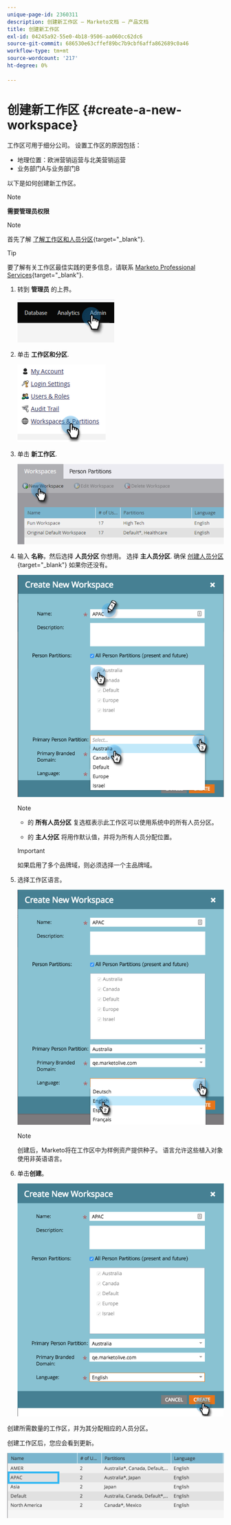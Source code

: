 ```yaml
---
unique-page-id: 2360311
description: 创建新工作区 — Marketo文档 — 产品文档
title: 创建新工作区
exl-id: 04245a92-55e0-4b18-9506-aa060cc62dc6
source-git-commit: 686530e63cffef89bc7b9cbf6affa862689c0a46
workflow-type: tm+mt
source-wordcount: '217'
ht-degree: 0%

---
```


# 创建新工作区 {#create-a-new-workspace}

工作区可用于细分公司。 设置工作区的原因包括：

* 地理位置：欧洲营销运营与北美营销运营
* 业务部门A与业务部门B

以下是如何创建新工作区。

>[!NOTE]
>
>**需要管理员权限**

>[!NOTE]
>
>首先了解 [了解工作区和人员分区](/help/marketo/product-docs/administration/workspaces-and-person-partitions/understanding-workspaces-and-person-partitions.md){target="_blank"}.

>[!TIP]
>
>要了解有关工作区最佳实践的更多信息，请联系 [Marketo Professional Services](https://business.adobe.com/products/marketo/services-support.html){target="_blank"}.

1. 转到 **管理员** 的上界。

   ![](assets/create-a-new-workspace-1.png)

1. 单击 **工作区和分区**.

   ![](assets/create-a-new-workspace-2.png)

1. 单击 **新工作区**.

   ![](assets/create-a-new-workspace-3.png)

1. 输入 **名称**，然后选择 **人员分区** 你想用。 选择 **主人员分区**. 确保 [创建人员分区](/help/marketo/product-docs/administration/workspaces-and-person-partitions/create-a-person-partition.md){target="_blank"} 如果你还没有。

   ![](assets/create-a-new-workspace-4.png)

   >[!NOTE]
   >
   >* 的 **所有人员分区** 复选框表示此工作区可以使用系统中的所有人员分区。
   >
   >* 的 **主人分区** 将用作默认值，并将为所有人员分配位置。


   >[!IMPORTANT]
   >
   >如果启用了多个品牌域，则必须选择一个主品牌域。

1. 选择工作区语言。

   ![](assets/create-a-new-workspace-5.png)

   >[!NOTE]
   >
   >创建后，Marketo将在工作区中为样例资产提供种子。 语言允许这些植入对象使用非英语语言。

1. 单击&#x200B;**创建**。

   ![](assets/create-a-new-workspace-6.png)

创建所需数量的工作区，并为其分配相应的人员分区。

创建工作区后，您应会看到更新。

![](assets/create-a-new-workspace-7.png)
